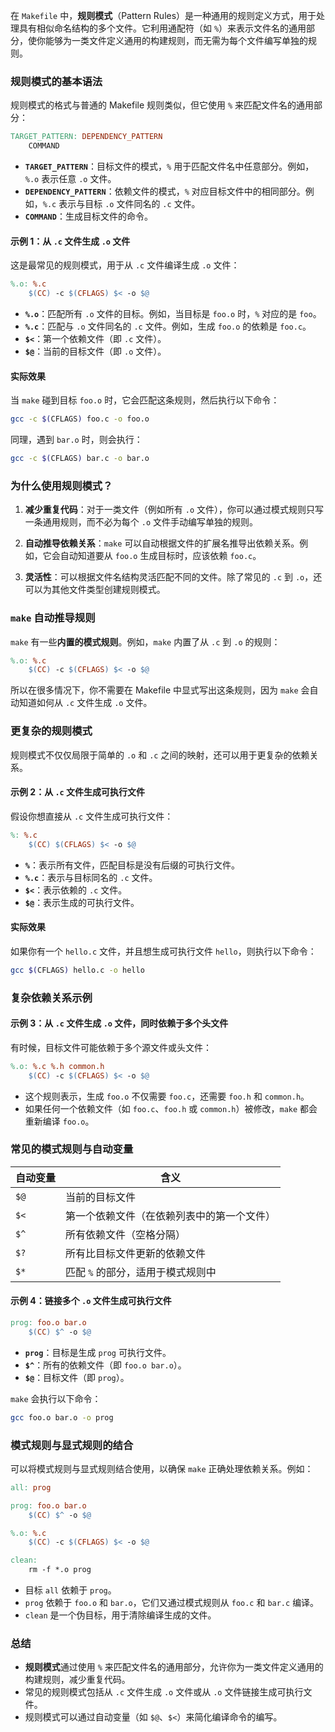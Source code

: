 在 `Makefile` 中，**规则模式**（Pattern Rules）是一种通用的规则定义方式，用于处理具有相似命名结构的多个文件。它利用通配符（如 `%`）来表示文件名的通用部分，使你能够为一类文件定义通用的构建规则，而无需为每个文件编写单独的规则。

### 规则模式的基本语法

规则模式的格式与普通的 Makefile 规则类似，但它使用 `%` 来匹配文件名的通用部分：

```makefile
TARGET_PATTERN: DEPENDENCY_PATTERN
    COMMAND
```

- **`TARGET_PATTERN`**：目标文件的模式，`%` 用于匹配文件名中任意部分。例如，`%.o` 表示任意 `.o` 文件。
- **`DEPENDENCY_PATTERN`**：依赖文件的模式，`%` 对应目标文件中的相同部分。例如，`%.c` 表示与目标 `.o` 文件同名的 `.c` 文件。
- **`COMMAND`**：生成目标文件的命令。

#### 示例 1：从 `.c` 文件生成 `.o` 文件

这是最常见的规则模式，用于从 `.c` 文件编译生成 `.o` 文件：

```makefile
%.o: %.c
    $(CC) -c $(CFLAGS) $< -o $@
```

- **`%.o`**：匹配所有 `.o` 文件的目标。例如，当目标是 `foo.o` 时，`%` 对应的是 `foo`。
- **`%.c`**：匹配与 `.o` 文件同名的 `.c` 文件。例如，生成 `foo.o` 的依赖是 `foo.c`。
- **`$<`**：第一个依赖文件（即 `.c` 文件）。
- **`$@`**：当前的目标文件（即 `.o` 文件）。

#### 实际效果

当 `make` 碰到目标 `foo.o` 时，它会匹配这条规则，然后执行以下命令：

```bash
gcc -c $(CFLAGS) foo.c -o foo.o
```

同理，遇到 `bar.o` 时，则会执行：

```bash
gcc -c $(CFLAGS) bar.c -o bar.o
```

### 为什么使用规则模式？

1. **减少重复代码**：对于一类文件（例如所有 `.o` 文件），你可以通过模式规则只写一条通用规则，而不必为每个 `.o` 文件手动编写单独的规则。
   
2. **自动推导依赖关系**：`make` 可以自动根据文件的扩展名推导出依赖关系。例如，它会自动知道要从 `foo.o` 生成目标时，应该依赖 `foo.c`。

3. **灵活性**：可以根据文件名结构灵活匹配不同的文件。除了常见的 `.c` 到 `.o`，还可以为其他文件类型创建规则模式。

### `make` 自动推导规则

`make` 有一些**内置的模式规则**。例如，`make` 内置了从 `.c` 到 `.o` 的规则：

```makefile
%.o: %.c
    $(CC) -c $(CFLAGS) $< -o $@
```

所以在很多情况下，你不需要在 Makefile 中显式写出这条规则，因为 `make` 会自动知道如何从 `.c` 文件生成 `.o` 文件。

### 更复杂的规则模式

规则模式不仅仅局限于简单的 `.o` 和 `.c` 之间的映射，还可以用于更复杂的依赖关系。

#### 示例 2：从 `.c` 文件生成可执行文件

假设你想直接从 `.c` 文件生成可执行文件：

```makefile
%: %.c
    $(CC) $(CFLAGS) $< -o $@
```

- **`%`**：表示所有文件，匹配目标是没有后缀的可执行文件。
- **`%.c`**：表示与目标同名的 `.c` 文件。
- **`$<`**：表示依赖的 `.c` 文件。
- **`$@`**：表示生成的可执行文件。

#### 实际效果

如果你有一个 `hello.c` 文件，并且想生成可执行文件 `hello`，则执行以下命令：

```bash
gcc $(CFLAGS) hello.c -o hello
```

### 复杂依赖关系示例

#### 示例 3：从 `.c` 文件生成 `.o` 文件，同时依赖于多个头文件

有时候，目标文件可能依赖于多个源文件或头文件：

```makefile
%.o: %.c %.h common.h
    $(CC) -c $(CFLAGS) $< -o $@
```

- 这个规则表示，生成 `foo.o` 不仅需要 `foo.c`，还需要 `foo.h` 和 `common.h`。
- 如果任何一个依赖文件（如 `foo.c`、`foo.h` 或 `common.h`）被修改，`make` 都会重新编译 `foo.o`。

### 常见的模式规则与自动变量

| 自动变量 | 含义                                            |
| -------- | ----------------------------------------------- |
| `$@`     | 当前的目标文件                                  |
| `$<`     | 第一个依赖文件（在依赖列表中的第一个文件）      |
| `$^`     | 所有依赖文件（空格分隔）                        |
| `$?`     | 所有比目标文件更新的依赖文件                    |
| `$*`     | 匹配 `%` 的部分，适用于模式规则中               |

#### 示例 4：链接多个 `.o` 文件生成可执行文件

```makefile
prog: foo.o bar.o
    $(CC) $^ -o $@
```

- **`prog`**：目标是生成 `prog` 可执行文件。
- **`$^`**：所有的依赖文件（即 `foo.o bar.o`）。
- **`$@`**：目标文件（即 `prog`）。

`make` 会执行以下命令：

```bash
gcc foo.o bar.o -o prog
```

### 模式规则与显式规则的结合

可以将模式规则与显式规则结合使用，以确保 `make` 正确处理依赖关系。例如：

```makefile
all: prog

prog: foo.o bar.o
    $(CC) $^ -o $@

%.o: %.c
    $(CC) -c $(CFLAGS) $< -o $@

clean:
    rm -f *.o prog
```

- 目标 `all` 依赖于 `prog`。
- `prog` 依赖于 `foo.o` 和 `bar.o`，它们又通过模式规则从 `foo.c` 和 `bar.c` 编译。
- `clean` 是一个伪目标，用于清除编译生成的文件。

### 总结

- **规则模式**通过使用 `%` 来匹配文件名的通用部分，允许你为一类文件定义通用的构建规则，减少重复代码。
- 常见的规则模式包括从 `.c` 文件生成 `.o` 文件或从 `.o` 文件链接生成可执行文件。
- 规则模式可以通过自动变量（如 `$@`、`$<`）来简化编译命令的编写。
